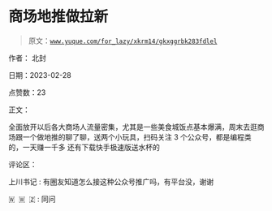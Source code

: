 # 商场地推做拉新

> 原文：[`www.yuque.com/for_lazy/xkrm14/gkxggrbk283fdlel`](https://www.yuque.com/for_lazy/xkrm14/gkxggrbk283fdlel)



作者： 北封 

日期：2023-02-28 

点赞数：23 

正文： 

全面放开以后各大商场人流量密集，尤其是一些美食城饭点基本爆满，周末去逛商场跟一个做地推的聊了聊，送两个小玩具，扫码关注 3 个公众号，都是编程类的，一天赚一千多 还有下载快手极速版送水杯的 

评论区： 

上川书记 : 有圈友知道怎么接这种公众号推广吗，有平台没，谢谢 

🇼  🇼  🇿 : 同问 

